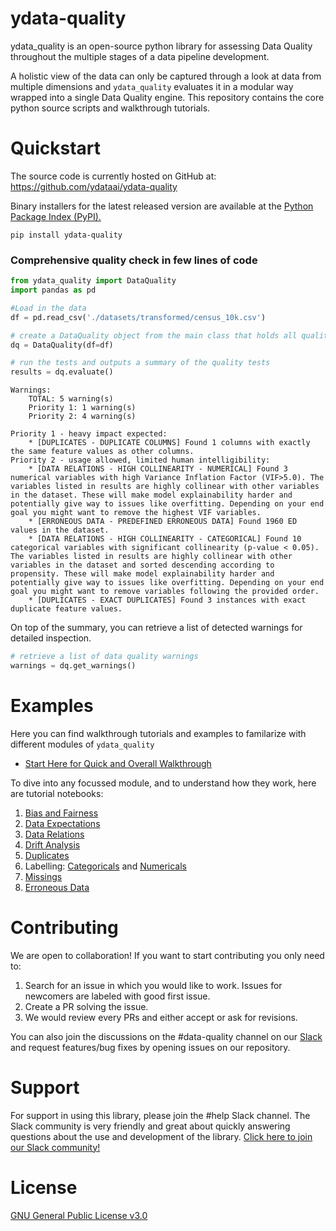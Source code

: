 # ydata-quality

ydata_quality is an open-source python library for assessing Data Quality throughout the multiple stages of a data pipeline development. 

A holistic view of the data can only be captured through a look at data from multiple dimensions and `ydata_quality` evaluates it in a modular way wrapped into a single Data Quality engine. This repository contains the core python source scripts and walkthrough tutorials.

# Quickstart

The source code is currently hosted on GitHub at: https://github.com/ydataai/ydata-quality

Binary installers for the latest released version are available at the [Python Package Index (PyPI).](https://pypi.org/project/ydata-quality/)
```
pip install ydata-quality
```

### Comprehensive quality check in few lines of code

```python
from ydata_quality import DataQuality
import pandas as pd

#Load in the data
df = pd.read_csv('./datasets/transformed/census_10k.csv')

# create a DataQuality object from the main class that holds all quality modules
dq = DataQuality(df=df)

# run the tests and outputs a summary of the quality tests
results = dq.evaluate()
```
```
Warnings:
	TOTAL: 5 warning(s)
	Priority 1: 1 warning(s)
	Priority 2: 4 warning(s)

Priority 1 - heavy impact expected:
	* [DUPLICATES - DUPLICATE COLUMNS] Found 1 columns with exactly the same feature values as other columns.
Priority 2 - usage allowed, limited human intelligibility:
	* [DATA RELATIONS - HIGH COLLINEARITY - NUMERICAL] Found 3 numerical variables with high Variance Inflation Factor (VIF>5.0). The variables listed in results are highly collinear with other variables in the dataset. These will make model explainability harder and potentially give way to issues like overfitting. Depending on your end goal you might want to remove the highest VIF variables.
	* [ERRONEOUS DATA - PREDEFINED ERRONEOUS DATA] Found 1960 ED values in the dataset.
	* [DATA RELATIONS - HIGH COLLINEARITY - CATEGORICAL] Found 10 categorical variables with significant collinearity (p-value < 0.05). The variables listed in results are highly collinear with other variables in the dataset and sorted descending according to propensity. These will make model explainability harder and potentially give way to issues like overfitting. Depending on your end goal you might want to remove variables following the provided order.
	* [DUPLICATES - EXACT DUPLICATES] Found 3 instances with exact duplicate feature values.
```


On top of the summary, you can retrieve a list of detected warnings for detailed inspection.
```python
# retrieve a list of data quality warnings 
warnings = dq.get_warnings()
```
# Examples

Here you can find walkthrough tutorials and examples to familarize with different modules of `ydata_quality`

- [Start Here for Quick and Overall Walkthrough](https://github.com/ydataai/ydata-quality/blob/master/tutorials/main.ipynb)

To dive into any focussed module, and to understand how they work, here are tutorial notebooks:
1. [Bias and Fairness](https://github.com/ydataai/ydata-quality/blob/master/tutorials/bias_fairness.ipynb)
2.  [Data Expectations](https://github.com/ydataai/ydata-quality/blob/master/tutorials/data_expectations.ipynb)
3.  [Data Relations](https://github.com/ydataai/ydata-quality/blob/master/tutorials/data_relations.ipynb)
4.  [Drift Analysis](https://github.com/ydataai/ydata-quality/blob/master/tutorials/drift.ipynb)
5.  [Duplicates](https://github.com/ydataai/ydata-quality/blob/master/tutorials/duplicates.ipynb)
6.  Labelling: [Categoricals](https://github.com/ydataai/ydata-quality/blob/master/tutorials/labelling_categorical.ipynb) and [Numericals](https://github.com/ydataai/ydata-quality/blob/master/tutorials/labelling_numerical.ipynb)
7.  [Missings](https://github.com/ydataai/ydata-quality/blob/master/tutorials/missings.ipynb)
8.  [Erroneous Data](https://github.com/ydataai/ydata-quality/blob/master/tutorials/erroneous_data.ipynb)

# Contributing
We are open to collaboration! If you want to start contributing you only need to:
1. Search for an issue in which you would like to work. Issues for newcomers are labeled with good first issue.
2. Create a PR solving the issue.
3. We would review every PRs and either accept or ask for revisions.

You can also join the discussions on the #data-quality channel on our [Slack](http://slack.ydata.ai) and request features/bug fixes by opening issues on our repository.

# Support
For support in using this library, please join the #help Slack channel. The Slack community is very friendly and great about quickly answering questions about the use and development of the library. [Click here to join our Slack community!](http://slack.ydata.ai/)

# License
[GNU General Public License v3.0](https://github.com/ydataai/ydata-quality/blob/master/LICENSE)

